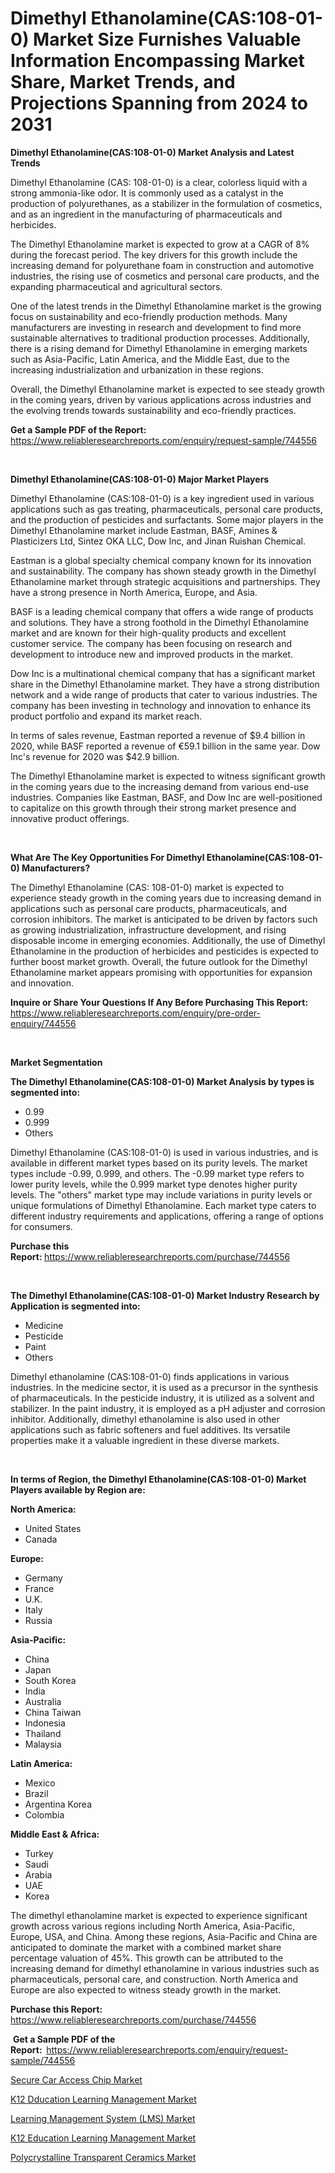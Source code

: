 <p><h1>Dimethyl Ethanolamine(CAS:108-01-0) Market Size Furnishes Valuable Information Encompassing Market Share, Market Trends, and Projections Spanning from 2024 to 2031</h1></p><p><strong>Dimethyl Ethanolamine(CAS:108-01-0) Market Analysis and Latest Trends</strong></p>
<p><p>Dimethyl Ethanolamine (CAS: 108-01-0) is a clear, colorless liquid with a strong ammonia-like odor. It is commonly used as a catalyst in the production of polyurethanes, as a stabilizer in the formulation of cosmetics, and as an ingredient in the manufacturing of pharmaceuticals and herbicides.</p><p>The Dimethyl Ethanolamine market is expected to grow at a CAGR of 8% during the forecast period. The key drivers for this growth include the increasing demand for polyurethane foam in construction and automotive industries, the rising use of cosmetics and personal care products, and the expanding pharmaceutical and agricultural sectors.</p><p>One of the latest trends in the Dimethyl Ethanolamine market is the growing focus on sustainability and eco-friendly production methods. Many manufacturers are investing in research and development to find more sustainable alternatives to traditional production processes. Additionally, there is a rising demand for Dimethyl Ethanolamine in emerging markets such as Asia-Pacific, Latin America, and the Middle East, due to the increasing industrialization and urbanization in these regions.</p><p>Overall, the Dimethyl Ethanolamine market is expected to see steady growth in the coming years, driven by various applications across industries and the evolving trends towards sustainability and eco-friendly practices.</p></p>
<p><strong>Get a Sample PDF of the Report:&nbsp;</strong> <a href="https://www.reliableresearchreports.com/enquiry/request-sample/744556">https://www.reliableresearchreports.com/enquiry/request-sample/744556</a></p>
<p>&nbsp;</p>
<p><strong>Dimethyl Ethanolamine(CAS:108-01-0) Major Market Players</strong></p>
<p><p>Dimethyl Ethanolamine (CAS:108-01-0) is a key ingredient used in various applications such as gas treating, pharmaceuticals, personal care products, and the production of pesticides and surfactants. Some major players in the Dimethyl Ethanolamine market include Eastman, BASF, Amines & Plasticizers Ltd, Sintez OKA LLC, Dow Inc, and Jinan Ruishan Chemical.</p><p>Eastman is a global specialty chemical company known for its innovation and sustainability. The company has shown steady growth in the Dimethyl Ethanolamine market through strategic acquisitions and partnerships. They have a strong presence in North America, Europe, and Asia.</p><p>BASF is a leading chemical company that offers a wide range of products and solutions. They have a strong foothold in the Dimethyl Ethanolamine market and are known for their high-quality products and excellent customer service. The company has been focusing on research and development to introduce new and improved products in the market.</p><p>Dow Inc is a multinational chemical company that has a significant market share in the Dimethyl Ethanolamine market. They have a strong distribution network and a wide range of products that cater to various industries. The company has been investing in technology and innovation to enhance its product portfolio and expand its market reach.</p><p>In terms of sales revenue, Eastman reported a revenue of $9.4 billion in 2020, while BASF reported a revenue of €59.1 billion in the same year. Dow Inc's revenue for 2020 was $42.9 billion.</p><p>The Dimethyl Ethanolamine market is expected to witness significant growth in the coming years due to the increasing demand from various end-use industries. Companies like Eastman, BASF, and Dow Inc are well-positioned to capitalize on this growth through their strong market presence and innovative product offerings.</p></p>
<p>&nbsp;</p>
<p><strong>What Are The Key Opportunities For Dimethyl Ethanolamine(CAS:108-01-0) Manufacturers?</strong></p>
<p><p>The Dimethyl Ethanolamine (CAS: 108-01-0) market is expected to experience steady growth in the coming years due to increasing demand in applications such as personal care products, pharmaceuticals, and corrosion inhibitors. The market is anticipated to be driven by factors such as growing industrialization, infrastructure development, and rising disposable income in emerging economies. Additionally, the use of Dimethyl Ethanolamine in the production of herbicides and pesticides is expected to further boost market growth. Overall, the future outlook for the Dimethyl Ethanolamine market appears promising with opportunities for expansion and innovation.</p></p>
<p><strong>Inquire or Share Your Questions If Any Before Purchasing This Report:</strong> <a href="https://www.reliableresearchreports.com/enquiry/pre-order-enquiry/744556">https://www.reliableresearchreports.com/enquiry/pre-order-enquiry/744556</a></p>
<p>&nbsp;</p>
<p><strong>Market Segmentation</strong></p>
<p><strong>The Dimethyl Ethanolamine(CAS:108-01-0) Market Analysis by types is segmented into:</strong></p>
<p><ul><li>0.99</li><li>0.999</li><li>Others</li></ul></p>
<p><p>Dimethyl Ethanolamine (CAS:108-01-0) is used in various industries, and is available in different market types based on its purity levels. The market types include -0.99, 0.999, and others. The -0.99 market type refers to lower purity levels, while the 0.999 market type denotes higher purity levels. The "others" market type may include variations in purity levels or unique formulations of Dimethyl Ethanolamine. Each market type caters to different industry requirements and applications, offering a range of options for consumers.</p></p>
<p><strong>Purchase this Report:&nbsp;</strong><a href="https://www.reliableresearchreports.com/purchase/744556">https://www.reliableresearchreports.com/purchase/744556</a></p>
<p>&nbsp;</p>
<p><strong>The Dimethyl Ethanolamine(CAS:108-01-0) Market Industry Research by Application is segmented into:</strong></p>
<p><ul><li>Medicine</li><li>Pesticide</li><li>Paint</li><li>Others</li></ul></p>
<p><p>Dimethyl ethanolamine (CAS:108-01-0) finds applications in various industries. In the medicine sector, it is used as a precursor in the synthesis of pharmaceuticals. In the pesticide industry, it is utilized as a solvent and stabilizer. In the paint industry, it is employed as a pH adjuster and corrosion inhibitor. Additionally, dimethyl ethanolamine is also used in other applications such as fabric softeners and fuel additives. Its versatile properties make it a valuable ingredient in these diverse markets.</p></p>
<p>&nbsp;</p>
<p><strong>In terms of Region, the Dimethyl Ethanolamine(CAS:108-01-0) Market Players available by Region are:</strong></p>
<p>
    <p> <strong> North America: </strong>
        <ul>
            <li>United States</li>
            <li>Canada</li>
        </ul>
        </p> 
    <p> <strong> Europe: </strong>
        <ul>
            <li>Germany</li>
            <li>France</li>
            <li>U.K.</li>
            <li>Italy</li>
            <li>Russia</li>
        </ul>
        </p> 
    <p> <strong> Asia-Pacific: </strong>
        <ul>
            <li>China</li>
            <li>Japan</li>
            <li>South Korea</li>
            <li>India</li>
            <li>Australia</li>
            <li>China Taiwan</li>
            <li>Indonesia</li>
            <li>Thailand</li>
            <li>Malaysia</li>
        </ul>
        </p> 
    <p> <strong> Latin America: </strong>
        <ul>
            <li>Mexico</li>
            <li>Brazil</li>
            <li>Argentina Korea</li>
            <li>Colombia</li>
        </ul>
        </p> 
    <p> <strong> Middle East & Africa: </strong>
        <ul>
            <li>Turkey</li>
            <li>Saudi</li>
            <li>Arabia</li>
            <li>UAE</li>
            <li>Korea</li>
        </ul>
    </p>
    </p>
<p><p>The dimethyl ethanolamine market is expected to experience significant growth across various regions including North America, Asia-Pacific, Europe, USA, and China. Among these regions, Asia-Pacific and China are anticipated to dominate the market with a combined market share percentage valuation of 45%. This growth can be attributed to the increasing demand for dimethyl ethanolamine in various industries such as pharmaceuticals, personal care, and construction. North America and Europe are also expected to witness steady growth in the market.</p></p>
<p><strong>Purchase this Report: </strong><a href="https://www.reliableresearchreports.com/purchase/744556">https://www.reliableresearchreports.com/purchase/744556</a></p>
<p>&nbsp;<strong>Get a Sample PDF of the Report:&nbsp;&nbsp;</strong><a href="https://www.reliableresearchreports.com/enquiry/request-sample/744556">https://www.reliableresearchreports.com/enquiry/request-sample/744556</a></p>
<p><strong></strong></p>
<p><p><a href="https://view.publitas.com/reportprime-1/decoding-the-secure-car-access-chip-market-a-deep-dive-into-the-latest-market-trends-market-segmentation-and-competitive-analysis/">Secure Car Access Chip Market</a></p><p><a href="https://flame-sidecar-702.notion.site/K12-Dducation-Learning-Management-Market-Size-Share-Trends-Analysis-Report-By-Application-Region-59926243d4254397a368dbca799c0d98">K12 Dducation Learning Management Market</a></p><p><a href="https://full-wildebeest-80b.notion.site/Learning-Management-System-LMS-Market-Size-Share-Trends-Analysis-Report-By-Application-Regiona-d6eb9fb68eaa4e478c7d11550109853e">Learning Management System (LMS) Market</a></p><p><a href="https://pretty-mail-caf.notion.site/K12-Education-Learning-Management-Market-Size-Reflecting-a-Forecast-Till-2031-Market-By-Type-By-Ap-fe2feab5f9554c2690150985822a8237">K12 Education Learning Management Market</a></p><p><a href="https://view.publitas.com/reportprime-1/polycrystalline-transparent-ceramics-market-size-growth-outlook-from-2024-to-2031-projecting-at-markets-trends-analysis-by-application-regional-outlook-and-revenue/">Polycrystalline Transparent Ceramics Market</a></p></p>